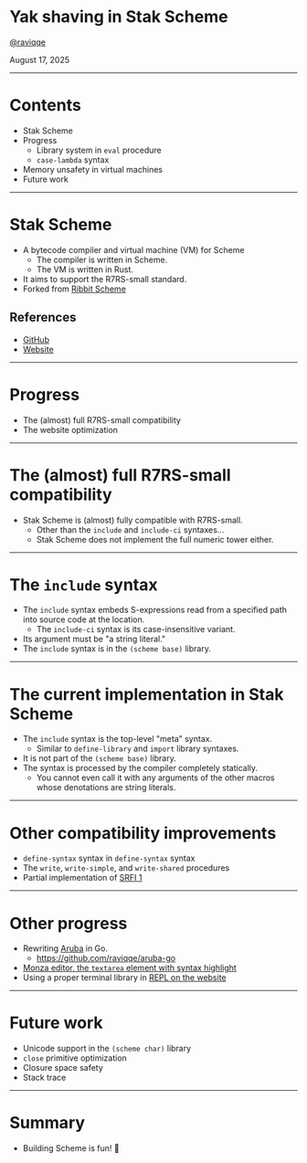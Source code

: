 # Yak shaving in Stak Scheme

[@raviqqe](https://github.com/raviqqe)

August 17, 2025

---

# Contents

- Stak Scheme
- Progress
  - Library system in `eval` procedure
  - `case-lambda` syntax
- Memory unsafety in virtual machines
- Future work

---

# Stak Scheme

- A bytecode compiler and virtual machine (VM) for Scheme
  - The compiler is written in Scheme.
  - The VM is written in Rust.
- It aims to support the R7RS-small standard.
- Forked from [Ribbit Scheme](https://github.com/udem-dlteam/ribbit)

## References

- [GitHub](https://github.com/raviqqe/stak)
- [Website](https://raviqqe.com/stak)

---

# Progress

- The (almost) full R7RS-small compatibility
- The website optimization

---

# The (almost) full R7RS-small compatibility

- Stak Scheme is (almost) fully compatible with R7RS-small.
  - Other than the `include` and `include-ci` syntaxes...
  - Stak Scheme does not implement the full numeric tower either.

---

# The `include` syntax

- The `include` syntax embeds S-expressions read from a specified path into source code at the location.
  - The `include-ci` syntax is its case-insensitive variant.
- Its argument must be "a string literal."
- The `include` syntax is in the `(scheme base)` library.

---

# The current implementation in Stak Scheme

- The `include` syntax is the top-level "meta" syntax.
  - Similar to `define-library` and `import` library syntaxes.
- It is not part of the `(scheme base)` library.
- The syntax is processed by the compiler completely statically.
  - You cannot even call it with any arguments of the other macros whose denotations are string literals.

---

# Other compatibility improvements

- `define-syntax` syntax in `define-syntax` syntax
- The `write`, `write-simple`, and `write-shared` procedures
- Partial implementation of [SRFI 1](https://srfi.schemers.org/srfi-1/srfi-1.html)

---

# Other progress

- Rewriting [Aruba](https://github.com/cucumber/aruba) in Go.
  - https://github.com/raviqqe/aruba-go
- [Monza editor, the `textarea` element with syntax highlight](https://raviqqe.com/monza-editor/)
- Using a proper terminal library in [REPL on the website](https://raviqqe.com/stak/)

---

# Future work

- Unicode support in the `(scheme char)` library
- `close` primitive optimization
- Closure space safety
- Stack trace

---

# Summary

- Building Scheme is fun! 🥳

